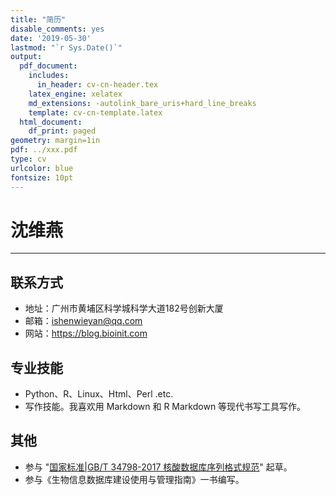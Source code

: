 ```yaml
---
title: "简历"
disable_comments: yes
date: '2019-05-30'
lastmod: "`r Sys.Date()`"
output:
  pdf_document:
    includes:
      in_header: cv-cn-header.tex
    latex_engine: xelatex
    md_extensions: -autolink_bare_uris+hard_line_breaks
    template: cv-cn-template.latex
  html_document:
    df_print: paged
geometry: margin=1in
pdf: ../xxx.pdf
type: cv
urlcolor: blue
fontsize: 10pt
---
```


# 沈维燕

---

## 联系方式

- 地址：广州市黄埔区科学城科学大道182号创新大厦
- 邮箱：<ishenwieyan@qq.com>
- 网站：<https://blog.bioinit.com>



## 专业技能

- Python、R、Linux、Html、Perl .etc.
- 写作技能。我喜欢用 Markdown 和 R Markdown 等现代书写工具写作。



## 其他

- 参与 "[国家标准|GB/T 34798-2017 核酸数据库序列格式规范](http://std.samr.gov.cn/gb/search/gbDetailed?id=71F772D821E0D3A7E05397BE0A0AB82A&review=true)" 起草。
- 参与《生物信息数据库建设使用与管理指南》一书编写。

